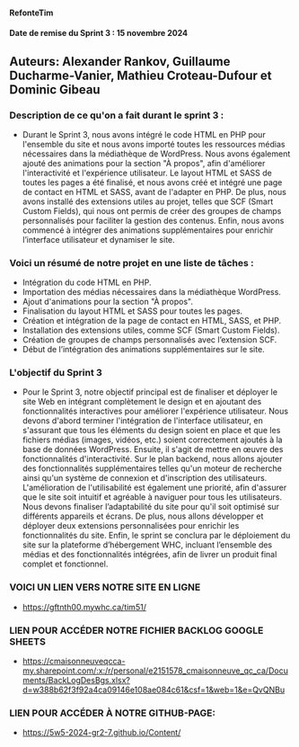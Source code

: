 #### RefonteTim
#### Date de remise du Sprint 3 : 15 novembre 2024
## Auteurs: Alexander Rankov, Guillaume Ducharme-Vanier, Mathieu Croteau-Dufour et Dominic Gibeau
### Description de ce qu'on a fait durant le sprint 3 :
 - Durant le Sprint 3, nous avons intégré le code HTML en PHP pour l'ensemble du site et nous avons importé toutes les ressources médias nécessaires dans la médiathèque de WordPress. Nous avons également ajouté des animations pour la section "À propos", afin d'améliorer l'interactivité et l'expérience utilisateur. Le layout HTML et SASS de toutes les pages a été finalisé, et nous avons créé et intégré une page de contact en HTML et SASS, avant de l'adapter en PHP. De plus, nous avons installé des extensions utiles au projet, telles que SCF (Smart Custom Fields), qui nous ont permis de créer des groupes de champs personnalisés pour faciliter la gestion des contenus. Enfin, nous avons commencé à intégrer des animations supplémentaires pour enrichir l’interface utilisateur et dynamiser le site.

### Voici un résumé de notre projet en une liste de tâches :

- Intégration du code HTML en PHP.
- Importation des médias nécessaires dans la médiathèque WordPress.
- Ajout d'animations pour la section "À propos".
- Finalisation du layout HTML et SASS pour toutes les pages.
- Création et intégration de la page de contact en HTML, SASS, et PHP.
- Installation des extensions utiles, comme SCF (Smart Custom Fields).
- Création de groupes de champs personnalisés avec l’extension SCF.
- Début de l’intégration des animations supplémentaires sur le site.

### L'objectif du Sprint 3
- Pour le Sprint 3, notre objectif principal est de finaliser et déployer le site Web en intégrant complètement le design et en ajoutant des fonctionnalités interactives pour améliorer l'expérience utilisateur. Nous devons d'abord terminer l'intégration de l'interface utilisateur, en s'assurant que tous les éléments du design soient en place et que les fichiers médias (images, vidéos, etc.) soient correctement ajoutés à la base de données WordPress. Ensuite, il s'agit de mettre en œuvre des fonctionnalités d'interactivité. Sur le plan backend, nous allons ajouter des fonctionnalités supplémentaires telles qu'un moteur de recherche ainsi qu'un système de connexion et d'inscription des utilisateurs. L'amélioration de l'utilisabilité est également une priorité, afin d'assurer que le site soit intuitif et agréable à naviguer pour tous les utilisateurs. Nous devons finaliser l’adaptabilité du site pour qu'il soit optimisé sur différents appareils et écrans. De plus, nous allons développer et déployer deux extensions personnalisées pour enrichir les fonctionnalités du site. Enfin, le sprint se conclura par le déploiement du site sur la plateforme d’hébergement WHC, incluant l’ensemble des médias et des fonctionnalités intégrées, afin de livrer un produit final complet et fonctionnel.


### VOICI UN LIEN VERS NOTRE SITE EN LIGNE
 - https://gftnth00.mywhc.ca/tim51/

### LIEN POUR ACCÉDER NOTRE FICHIER BACKLOG GOOGLE SHEETS
 - https://cmaisonneuveqcca-my.sharepoint.com/:x:/r/personal/e2151578_cmaisonneuve_qc_ca/Documents/BackLogDesBgs.xlsx?d=w388b62f3f92a4ca09146e108ae084c61&csf=1&web=1&e=QvQNBu

### LIEN POUR ACCÉDER À NOTRE GITHUB-PAGE:
- https://5w5-2024-gr2-7.github.io/Content/

